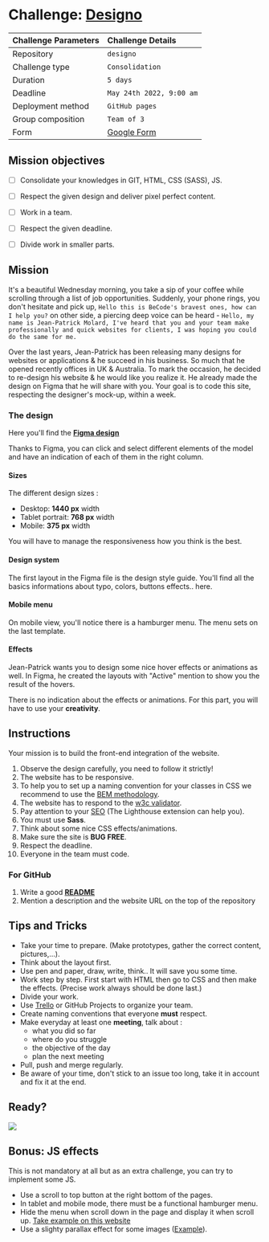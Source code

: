 # Challenge: **[Designo](https://www.figma.com/file/l95gv4piXhWCegSRZIXe3y/designo-becode?node-id=0%3A1)**


|Challenge Parameters  |Challenge Details              |
|:---------------------|:------------------------------|
|Repository            |`designo`               |
|Challenge type        |`Consolidation`                |
|Duration              |`5 days`                        |
|Deadline              |`May 24th 2022, 9:00 am`   |
|Deployment method     |`GitHub pages`                 |
|Group composition     |`Team of 3`                  |
|Form                  | [Google Form](https://docs.google.com/forms/d/e/1FAIpQLSehKGvMKZnVrn6tuB7OAbJgVCCD8uysYzmO9vs4bu_eGpVc1g/viewform) |


## Mission objectives

 - [ ] Consolidate your knowledges in GIT, HTML, CSS (SASS), JS.
 - [ ] Respect the given design and deliver pixel perfect content.
 - [ ] Work in a team.
 - [ ] Respect the given deadline.
 - [ ] Divide work in smaller parts.


## Mission

It's a beautiful Wednesday morning, you take a sip of your coffee while scrolling through a list of job opportunities. Suddenly, your phone rings, you don't hesitate and pick up, `Hello this is BeCode's bravest ones, how can I help you?` on other side, a piercing deep voice can be heard - `Hello, my name is Jean-Patrick Molard, I've heard that you and your team make professionally and quick websites for clients, I was hoping you could do the same for me.` 

Over the last years, Jean-Patrick has been releasing many designs for websites or applications & he succeed in his business. So much that he opened recently offices in UK & Australia.
To mark the occasion, he decided to re-design his website & he would like you realize it. 
He already made the design on Figma that he will share with you. 
Your goal is to code this site, respecting the designer's mock-up, within a week. 


### The design

Here you'll find the **[Figma design](https://www.figma.com/file/l95gv4piXhWCegSRZIXe3y/designo-becode?node-id=0%3A1)**

Thanks to Figma, you can click and select different elements of the model and have an indication of each of them in the right column.

#### Sizes 
The different design sizes :
- Desktop: **1440 px** width
- Tablet portrait: **768 px** width
- Mobile: **375 px** width

You will have to manage the responsiveness how you think is the best.

#### Design system
The first layout in the Figma file is the design style guide. 
You'll find all the basics informations about typo, colors, buttons effects.. here. 

#### Mobile menu
On mobile view, you'll notice there is a hamburger menu. The menu sets on the last template. 

#### Effects 
Jean-Patrick wants you to design some nice hover effects or animations as well. 
In Figma, he created the layouts with "Active" mention to show you the result of the hovers. 

There is no indication about the effects or animations. For this part, you will have to use your **creativity**.


## Instructions

Your mission is to build the front-end integration of the website. 

1. Observe the design carefully, you need to follow it strictly!
1. The website has to be responsive.
1. To help you to set up a naming convention for your classes in CSS we recommend to use the [BEM methodology](https://css-tricks.com/bem-101/). 
1. The website has to respond to the [w3c validator](https://validator.w3.org/).
1. Pay attention to your [SEO](https://moz.com/beginners-guide-to-seo) (The Lighthouse extension can help you).
1. You must use **Sass**. 
1. Think about some nice CSS effects/animations.
1. Make sure the site is **BUG FREE**.
1. Respect the deadline.
1. Everyone in the team must code.

### For GitHub

1. Write a good [**README**](https://medium.com/becode/comment-faire-un-readme-sur-github-cc11f3df606a)
1. Mention a description and the website URL on the top of the repository

## Tips and Tricks

- Take your time to prepare. (Make prototypes, gather the correct content, pictures,...).
- Think about the layout first.
- Use pen and paper, draw, write, think.. It will save you some time.
- Work step by step. First start with HTML then go to CSS and then make the effects. (Precise work always should be done last.)
- Divide your work.
- Use [Trello](https://trello.com) or GitHub Projects to organize your team.
- Create naming conventions that everyone **must** respect.
- Make everyday at least one **meeting**, talk about : 
    - what you did so far
    - where do you struggle
    - the objective of the day
    - plan the next meeting
- Pull, push and merge regularly.
- Be aware of your time, don't stick to an issue too long, take it in account and fix it at the end.

## Ready?

![](https://media.giphy.com/media/3o7abuqxszgO6pFb3i/giphy.gif)

## Bonus: JS effects

This is not mandatory at all but as an extra challenge, you can try to implement some JS. 

* Use a scroll to top button at the right bottom of the pages. 
* In tablet and mobile mode, there must be a functional hamburger menu.
* Hide the menu when scroll down in the page and display it when scroll up. [Take example on this website](https://wicky.nillia.ms/headroom.js/)
* Use a slighty parallax effect for some images ([Example](https://boyntonyards.com/)). 

